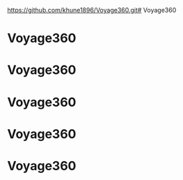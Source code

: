 https://github.com/khune1896/Voyage360.git# Voyage360
# Voyage360
# Voyage360
# Voyage360
# Voyage360
# Voyage360
